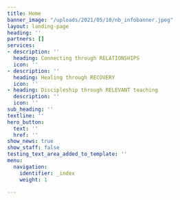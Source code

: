 ```yaml
---
title: Home
banner_image: "/uploads/2021/05/10/nb_infobanner.jpeg"
layout: landing-page
heading: ''
partners: []
services:
- description: ''
  heading: Connecting through RELATIONSHIPS
  icon: ''
- description: ''
  heading: Healing through RECOVERY
  icon: ''
- heading: Discipleship through RELEVANT teaching
  description: ''
  icon: ''
sub_heading: ''
textline: ''
hero_button:
  text: ''
  href: ''
show_news: true
show_staff: false
testing_text_area_added_to_template: ''
menu:
  navigation:
    identifier: _index
    weight: 1

---
```

